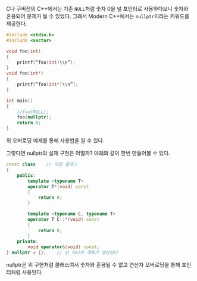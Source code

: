 C나 구버전의 C++에서는 기존 `NULL`처럼 숫자 0을 널 포인터로 사용하다보니 숫자와 혼용되어 문제가 될 수 있었다. 그래서 Modern C++에서는 `nullptr`이라는 키워드를 제공한다.

```cpp
#include <stdio.h>
#include <vector>

void foo(int)
{
	printf(“foo(int)\\n”);
}
void foo(int*)
{
	printf(“foo(int*)\\n”);
}

int main()
{
	//foo(NULL);
	foo(nullptr);
	return 0;
}
```

위 오버로딩 예제를 통해 사용법을 알 수 있다.

그렇다면 nullptr의 실제 구현은 어떨까? 아래와 같이 한번 만들어볼 수 있다.

```cpp
const class    // 익명 클래스
{
    public:
        template <typename T>
        operator T*(void) const
        {
            return 0;
        }

        template <typename C, typename T>
        operator T C::*(void) const
        {
            return 0;
        }
    private:
        void operator&(void) const;
} nullptr = {};    // 단 하나의 객체가 생성된다
```

nullptr은 위 구현처럼 클래스여서 숫자와 혼용될 수 없고 연산자 오버로딩을 통해 포인터처럼 사용된다.
